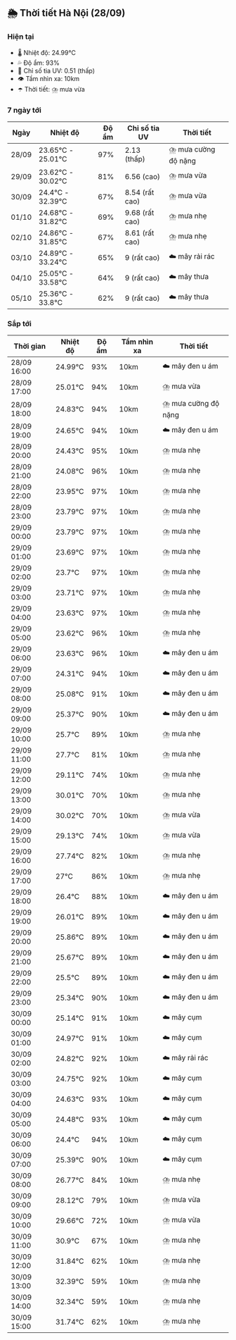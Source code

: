 ## 🌦️ Thời tiết Hà Nội (28/09)

### Hiện tại

- 🌡️ Nhiệt độ: 24.99℃
- 💦 Độ ẩm: 93%
- 🌟 Chỉ số tia UV: 0.51 (thấp)
- 👁️ Tầm nhìn xa: 10km
- ☂️ Thời tiết: ⛈️ mưa vừa

### 7 ngày tới

| Ngày | Nhiệt độ | Độ ẩm | Chỉ số tia UV | Thời tiết |
| --- | --- | --- | --- | --- |
| 28/09 | 23.65℃ - 25.01℃ | 97% | 2.13 (thấp) | ⛈️ mưa cường độ nặng |
| 29/09 | 23.62℃ - 30.02℃ | 81% | 6.56 (cao) | ⛈️ mưa vừa |
| 30/09 | 24.4℃ - 32.39℃ | 67% | 8.54 (rất cao) | ⛈️ mưa vừa |
| 01/10 | 24.68℃ - 31.82℃ | 69% | 9.68 (rất cao) | ⛈️ mưa nhẹ |
| 02/10 | 24.86℃ - 31.85℃ | 67% | 8.61 (rất cao) | ⛈️ mưa nhẹ |
| 03/10 | 24.89℃ - 33.24℃ | 65% | 9 (rất cao) | ☁️ mây rải rác |
| 04/10 | 25.05℃ - 33.58℃ | 64% | 9 (rất cao) | ☁️ mây thưa |
| 05/10 | 25.36℃ - 33.8℃ | 62% | 9 (rất cao) | ☁️ mây thưa |

### Sắp tới

| Thời gian | Nhiệt độ | Độ ẩm | Tầm nhìn xa | Thời tiết |
| --- | --- | --- | --- | --- |
| 28/09 16:00 | 24.99℃ | 93% | 10km | ☁️ mây đen u ám |
| 28/09 17:00 | 25.01℃ | 94% | 10km | ⛈️ mưa vừa |
| 28/09 18:00 | 24.83℃ | 94% | 10km | ⛈️ mưa cường độ nặng |
| 28/09 19:00 | 24.65℃ | 94% | 10km | ☁️ mây đen u ám |
| 28/09 20:00 | 24.43℃ | 95% | 10km | ⛈️ mưa nhẹ |
| 28/09 21:00 | 24.08℃ | 96% | 10km | ⛈️ mưa nhẹ |
| 28/09 22:00 | 23.95℃ | 97% | 10km | ⛈️ mưa nhẹ |
| 28/09 23:00 | 23.79℃ | 97% | 10km | ⛈️ mưa nhẹ |
| 29/09 00:00 | 23.79℃ | 97% | 10km | ⛈️ mưa nhẹ |
| 29/09 01:00 | 23.69℃ | 97% | 10km | ⛈️ mưa nhẹ |
| 29/09 02:00 | 23.7℃ | 97% | 10km | ⛈️ mưa nhẹ |
| 29/09 03:00 | 23.71℃ | 97% | 10km | ⛈️ mưa nhẹ |
| 29/09 04:00 | 23.63℃ | 97% | 10km | ⛈️ mưa nhẹ |
| 29/09 05:00 | 23.62℃ | 96% | 10km | ⛈️ mưa nhẹ |
| 29/09 06:00 | 23.63℃ | 96% | 10km | ☁️ mây đen u ám |
| 29/09 07:00 | 24.31℃ | 94% | 10km | ☁️ mây đen u ám |
| 29/09 08:00 | 25.08℃ | 91% | 10km | ☁️ mây đen u ám |
| 29/09 09:00 | 25.37℃ | 90% | 10km | ☁️ mây đen u ám |
| 29/09 10:00 | 25.7℃ | 89% | 10km | ⛈️ mưa nhẹ |
| 29/09 11:00 | 27.7℃ | 81% | 10km | ⛈️ mưa nhẹ |
| 29/09 12:00 | 29.11℃ | 74% | 10km | ⛈️ mưa nhẹ |
| 29/09 13:00 | 30.01℃ | 70% | 10km | ⛈️ mưa nhẹ |
| 29/09 14:00 | 30.02℃ | 70% | 10km | ⛈️ mưa vừa |
| 29/09 15:00 | 29.13℃ | 74% | 10km | ⛈️ mưa vừa |
| 29/09 16:00 | 27.74℃ | 82% | 10km | ⛈️ mưa nhẹ |
| 29/09 17:00 | 27℃ | 86% | 10km | ⛈️ mưa nhẹ |
| 29/09 18:00 | 26.4℃ | 88% | 10km | ☁️ mây đen u ám |
| 29/09 19:00 | 26.01℃ | 89% | 10km | ☁️ mây đen u ám |
| 29/09 20:00 | 25.86℃ | 89% | 10km | ☁️ mây đen u ám |
| 29/09 21:00 | 25.67℃ | 89% | 10km | ☁️ mây đen u ám |
| 29/09 22:00 | 25.5℃ | 89% | 10km | ☁️ mây đen u ám |
| 29/09 23:00 | 25.34℃ | 90% | 10km | ☁️ mây đen u ám |
| 30/09 00:00 | 25.14℃ | 91% | 10km | ☁️ mây cụm |
| 30/09 01:00 | 24.97℃ | 91% | 10km | ☁️ mây cụm |
| 30/09 02:00 | 24.82℃ | 92% | 10km | ☁️ mây rải rác |
| 30/09 03:00 | 24.75℃ | 92% | 10km | ☁️ mây cụm |
| 30/09 04:00 | 24.63℃ | 93% | 10km | ☁️ mây cụm |
| 30/09 05:00 | 24.48℃ | 93% | 10km | ☁️ mây cụm |
| 30/09 06:00 | 24.4℃ | 94% | 10km | ☁️ mây cụm |
| 30/09 07:00 | 25.39℃ | 90% | 10km | ☁️ mây cụm |
| 30/09 08:00 | 26.77℃ | 84% | 10km | ⛈️ mưa nhẹ |
| 30/09 09:00 | 28.12℃ | 79% | 10km | ⛈️ mưa vừa |
| 30/09 10:00 | 29.66℃ | 72% | 10km | ⛈️ mưa vừa |
| 30/09 11:00 | 30.9℃ | 67% | 10km | ⛈️ mưa nhẹ |
| 30/09 12:00 | 31.84℃ | 62% | 10km | ⛈️ mưa nhẹ |
| 30/09 13:00 | 32.39℃ | 59% | 10km | ⛈️ mưa nhẹ |
| 30/09 14:00 | 32.34℃ | 59% | 10km | ⛈️ mưa nhẹ |
| 30/09 15:00 | 31.74℃ | 62% | 10km | ⛈️ mưa nhẹ |
